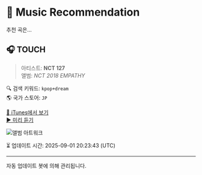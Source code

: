
# 🎵 Music Recommendation

추천 곡은...

## 🎧 TOUCH  
> 아티스트: **NCT 127**  
> 앨범: _NCT 2018 EMPATHY_  

🔍 검색 키워드: `kpop+dream`  
🌎 국가 스토어: `JP`

[🔗 iTunes에서 보기](https://music.apple.com/jp/album/touch/1358690306?i=1358690830&uo=4)  
[▶️ 미리 듣기](https://audio-ssl.itunes.apple.com/itunes-assets/AudioPreview125/v4/29/ec/d9/29ecd98a-1a61-9791-1aa9-b81130bc0466/mzaf_16269755285604284216.plus.aac.p.m4a)

![앨범 아트워크](https://is1-ssl.mzstatic.com/image/thumb/Music115/v4/4b/3c/67/4b3c67ba-2721-19ce-424d-6742f420e800/NCT2018_EMPATHY_COVER_4000x4000px_1.jpg/100x100bb.jpg)

⏳ 업데이트 시간: 2025-09-01 20:23:43 (UTC)

---
자동 업데이트 봇에 의해 관리됩니다.

